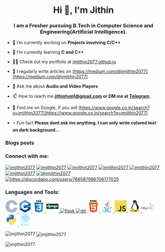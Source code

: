<h1 align="center">Hi 👋, I'm Jithin</h1>
<h3 align="center">I am a Fresher pursuing B.Tech in Computer Science and Engineering(Artificial Intelligence).</h3>

- 🔭 I’m currently working on **Projects involving C/C++**

- 🌱 I’m currently learning **C and C++**

- 👨‍💻 Check out my portfolio at [imjithin2077.github.io](https://imjithin2077.github.io/)

- 📝 I regularly write articles on [https://medium.com/@imjithin2077](https://medium.com/@imjithin2077)

- 💬 Ask me about **Audio and Video Players**

- 📫 How to reach me **[jithintvm1@gmail.com](mailto:jithintvm1@gmail.com) or DM me at [Telegram](http://t.me/imjithin2077).**

- 📄 Find me on Google, if you will [https://www.google.co.in/search?q=imjithin2077](https://www.google.co.in/search?q=imjithin2077)

- ⚡ Fun fact **Please dont ask me anything. I can only write colored text on dark background...**

### Blogs posts
<!-- BLOG-POST-LIST:START -->
<!-- BLOG-POST-LIST:END -->

<h3 align="left">Connect with me:</h3>
<p align="left">
<a href="https://dev.to/imjithin2077" target="blank"><img align="center" src="https://cdn.jsdelivr.net/npm/simple-icons@3.0.1/icons/dev-dot-to.svg" alt="imjithin2077" height="30" width="40" /></a>
<a href="https://twitter.com/imjithin2077" target="blank"><img align="center" src="https://cdn.jsdelivr.net/npm/simple-icons@3.0.1/icons/twitter.svg" alt="imjithin2077" height="30" width="40" /></a>
<a href="https://linkedin.com/in/imjithin2077" target="blank"><img align="center" src="https://cdn.jsdelivr.net/npm/simple-icons@3.0.1/icons/linkedin.svg" alt="imjithin2077" height="30" width="40" /></a>
<a href="https://stackoverflow.com/users/imjithin2077" target="blank"><img align="center" src="https://cdn.jsdelivr.net/npm/simple-icons@3.0.1/icons/stackoverflow.svg" alt="imjithin2077" height="30" width="40" /></a>
<a href="https://fb.com/imjithin2077" target="blank"><img align="center" src="https://cdn.jsdelivr.net/npm/simple-icons@3.0.1/icons/facebook.svg" alt="imjithin2077" height="30" width="40" /></a>
<a href="https://instagram.com/imjithin2077" target="blank"><img align="center" src="https://cdn.jsdelivr.net/npm/simple-icons@3.0.1/icons/instagram.svg" alt="imjithin2077" height="30" width="40" /></a>
<a href="https://medium.com/@imjithin2077" target="blank"><img align="center" src="https://cdn.jsdelivr.net/npm/simple-icons@3.0.1/icons/medium.svg" alt="@imjithin2077" height="30" width="40" /></a>
<a href="https://discord.gg/https://discordapp.com/users/766587996706177025" target="blank"><img align="center" src="https://cdn.jsdelivr.net/npm/simple-icons@3.0.1/icons/discord.svg" alt="https://discordapp.com/users/766587996706177025" height="30" width="40" /></a>
</p>

<h3 align="left">Languages and Tools:</h3>
<p align="left"> <a href="https://www.cprogramming.com/" target="_blank"> <img src="https://raw.githubusercontent.com/devicons/devicon/master/icons/c/c-original.svg" alt="c" width="40" height="40"/> </a> <a href="https://www.w3schools.com/cpp/" target="_blank"> <img src="https://raw.githubusercontent.com/devicons/devicon/master/icons/cplusplus/cplusplus-original.svg" alt="cplusplus" width="40" height="40"/> </a> <a href="https://www.w3schools.com/css/" target="_blank"> <img src="https://raw.githubusercontent.com/devicons/devicon/master/icons/css3/css3-original-wordmark.svg" alt="css3" width="40" height="40"/> </a> <a href="https://www.djangoproject.com/" target="_blank"> <img src="https://raw.githubusercontent.com/devicons/devicon/master/icons/django/django-original.svg" alt="django" width="40" height="40"/> </a> <a href="https://flask.palletsprojects.com/" target="_blank"> <img src="https://www.vectorlogo.zone/logos/pocoo_flask/pocoo_flask-icon.svg" alt="flask" width="40" height="40"/> </a> <a href="https://git-scm.com/" target="_blank"> <img src="https://www.vectorlogo.zone/logos/git-scm/git-scm-icon.svg" alt="git" width="40" height="40"/> </a> <a href="https://www.w3.org/html/" target="_blank"> <img src="https://raw.githubusercontent.com/devicons/devicon/master/icons/html5/html5-original-wordmark.svg" alt="html5" width="40" height="40"/> </a> <a href="https://www.java.com" target="_blank"> <img src="https://raw.githubusercontent.com/devicons/devicon/master/icons/java/java-original.svg" alt="java" width="40" height="40"/> </a> <a href="https://developer.mozilla.org/en-US/docs/Web/JavaScript" target="_blank"> <img src="https://raw.githubusercontent.com/devicons/devicon/master/icons/javascript/javascript-original.svg" alt="javascript" width="40" height="40"/> </a> <a href="https://www.linux.org/" target="_blank"> <img src="https://raw.githubusercontent.com/devicons/devicon/master/icons/linux/linux-original.svg" alt="linux" width="40" height="40"/> </a> <a href="https://www.mysql.com/" target="_blank"> <img src="https://raw.githubusercontent.com/devicons/devicon/master/icons/mysql/mysql-original-wordmark.svg" alt="mysql" width="40" height="40"/> </a> <a href="https://www.python.org" target="_blank"> <img src="https://raw.githubusercontent.com/devicons/devicon/master/icons/python/python-original.svg" alt="python" width="40" height="40"/> </a> <a href="https://reactjs.org/" target="_blank"> <img src="https://raw.githubusercontent.com/devicons/devicon/master/icons/react/react-original-wordmark.svg" alt="react" width="40" height="40"/> </a> </p>

<p><img align="left" src="https://github-readme-stats.vercel.app/api/top-langs?username=imjithin2077&show_icons=true&locale=en&layout=compact" alt="imjithin2077" /></p>

<p>&nbsp;<img align="center" height="170" width = "400" src="https://github-readme-stats.vercel.app/api?username=imjithin2077&show_icons=true&theme=dracula&title_color=45ff38&text_color=ffffff&locale=en" alt="imjithin2077" /></p>

<p><img align="center" height="200" width = "700" src="https://github-readme-streak-stats.herokuapp.com/?user=imjithin2077&" alt="imjithin2077" /></p>
